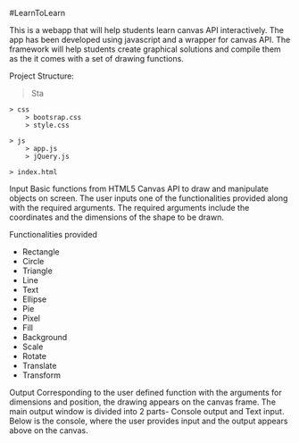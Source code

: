 #LearnToLearn

This is a webapp that will help students learn canvas API interactively. The app has been developed using javascript and a wrapper for canvas API.
The framework will help students create graphical solutions and compile them as the it comes with a set of drawing functions.

Project Structure:

> Sta

	> css
		> bootsrap.css
		> style.css

	> js
		> app.js
		> jQuery.js

	> index.html		

Input
Basic functions from HTML5 Canvas API to draw and manipulate objects on screen. The user inputs one of the functionalities provided along with the required arguments. The required arguments include the coordinates and the dimensions of the shape to be drawn.


Functionalities provided
* Rectangle
* Circle
* Triangle
* Line
* Text
* Ellipse
* Pie
* Pixel
* Fill
* Background
* Scale
* Rotate
* Translate
* Transform


Output
Corresponding to the user defined function with the arguments for dimensions and position, the drawing appears on the canvas frame.
The main output window is divided into 2 parts- Console output and Text input. Below is the console, where the user provides input and the output appears above on the canvas. 



